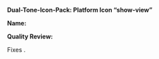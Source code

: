 **Dual-Tone-Icon-Pack: Platform Icon “show-view”**

**Name:**  
<!-- e.g. show_view.svg -->

**Quality Review:**  
<!-- Paste Quality_Review_Template with finished icon  -->

Fixes <!-- insert link to issue. -->.
